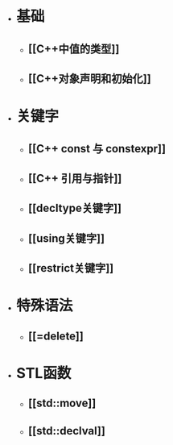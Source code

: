 - # 基础
	- ## [[C++中值的类型]]
	- ## [[C++对象声明和初始化]]
- # 关键字
	- ## [[C++ const 与 constexpr]]
	- ## [[C++ 引用与指针]]
	- ## [[decltype关键字]]
	- ## [[using关键字]]
	- ## [[restrict关键字]]
- # 特殊语法
	- ## [[=delete]]
- # STL函数
	- ## [[std::move]]
	- ## [[std::declval]]